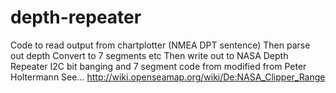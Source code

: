 # depth-repeater

Code to read output from chartplotter (NMEA DPT sentence)
Then parse out depth
Convert to 7 segments etc 
Then write out to NASA Depth Repeater
I2C bit banging and 7 segment code from modified from Peter Holtermann
See... http://wiki.openseamap.org/wiki/De:NASA_Clipper_Range
